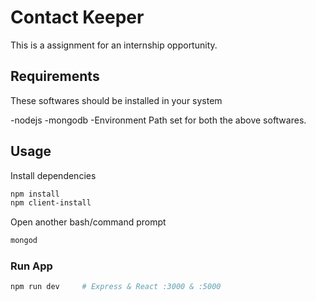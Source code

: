 # Contact Keeper

This is a assignment for an internship opportunity. 

## Requirements

These softwares should be installed in your system

-nodejs
-mongodb
-Environment Path set for both the above softwares.

## Usage

Install dependencies

```bash
npm install
npm client-install
```
Open another bash/command prompt

```bash
mongod
```

### Run App

```bash
npm run dev     # Express & React :3000 & :5000
```
